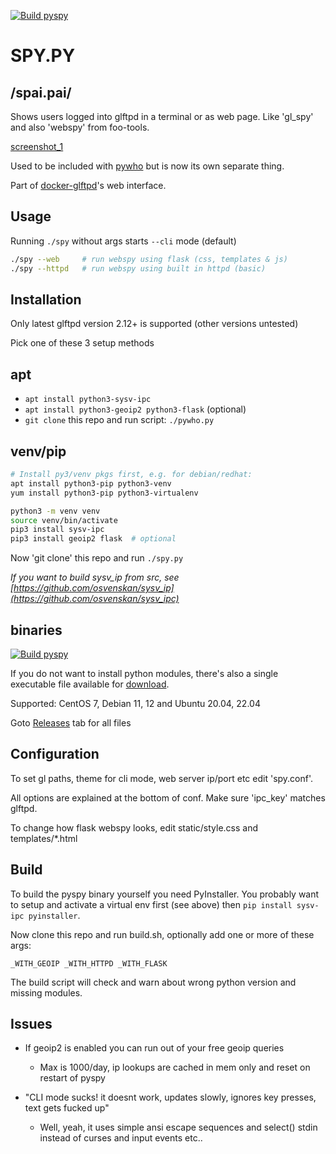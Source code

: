 [![Build pyspy](https://github.com/silv3rr/pyspy/actions/workflows/build.yml/badge.svg)](https://github.com/silv3rr/pyspy/actions/workflows/build.yml)

# SPY.PY

## /spai.pai/

Shows users logged into glftpd in a terminal or as web page. Like 'gl_spy' and also 'webspy' from foo-tools.

[screenshot_1](docs/pyspy1.png)

Used to be included with [pywho](https://github.com/silv3rr/pywho) but is now its own separate thing.

Part of [docker-glftpd](https://github.com/silv3rr/docker-glftpd)'s web interface.


## Usage

Running `./spy` without args starts `--cli` mode (default)

``` bash
./spy --web     # run webspy using flask (css, templates & js)
./spy --httpd   # run webspy using built in httpd (basic)
```

## Installation

Only latest glftpd version 2.12+ is supported (other versions untested)

Pick one of these 3 setup methods

## apt

- `apt install python3-sysv-ipc`
- `apt install python3-geoip2 python3-flask`  (optional)
- `git clone` this repo and run script: `./pywho.py`

## venv/pip

``` bash
# Install py3/venv pkgs first, e.g. for debian/redhat:
apt install python3-pip python3-venv
yum install python3-pip python3-virtualenv

python3 -m venv venv
source venv/bin/activate
pip3 install sysv-ipc
pip3 install geoip2 flask  # optional
```

Now 'git clone' this repo and run `./spy.py`

_If you want to build sysv_ip from src, see [https://github.com/osvenskan/sysv_ip](https://github.com/osvenskan/sysv_ipc)_

## binaries

[![Build pyspy](https://github.com/silv3rr/pyspy/actions/workflows/build.yml/badge.svg)](https://github.com/silv3rr/pyspy/actions/workflows/build.yml)

If you do not want to install python modules, there's also a single executable file available for [download](../../releases).

Supported: CentOS 7, Debian 11, 12 and Ubuntu 20.04, 22.04

Goto [Releases](../../releases) tab for all files

## Configuration

To set gl paths, theme for cli mode, web server ip/port etc edit 'spy.conf'.

All options are explained at the bottom of conf. Make sure 'ipc_key' matches glftpd.

To change how flask webspy looks, edit static/style.css and templates/*.html 

## Build

To build the pyspy binary yourself you need PyInstaller. You probably want to setup and activate a virtual env first (see above) then `pip install sysv-ipc pyinstaller`.

Now clone this repo and run build.sh, optionally add one or more of these args:

`_WITH_GEOIP _WITH_HTTPD _WITH_FLASK`

The build script will check and warn about wrong python version and missing modules.

## Issues

- If geoip2 is enabled you can run out of your free geoip queries
    - Max is 1000/day, ip lookups are cached in mem only and reset on restart of pyspy

- "CLI mode sucks! it doesnt work, updates slowly, ignores key presses, text gets fucked up"
    - Well, yeah, it uses simple ansi escape sequences and select() stdin instead of curses and input events etc..

